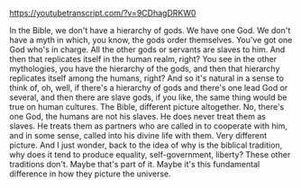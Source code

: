 https://youtubetranscript.com/?v=9CDhagDRKW0

 In the Bible, we don't have a hierarchy of gods. We have one God. We don't have a myth in which, you know, the gods order themselves. You've got one God who's in charge. All the other gods or servants are slaves to him. And then that replicates itself in the human realm, right? You see in the other mythologies, you have the hierarchy of the gods, and then that hierarchy replicates itself among the humans, right? And so it's natural in a sense to think of, oh, well, if there's a hierarchy of gods and there's one lead God or several, and then there are slave gods, if you like, the same thing would be true on human cultures. The Bible, different picture altogether. No, there's one God, the humans are not his slaves. He does never treat them as slaves. He treats them as partners who are called in to cooperate with him, and in some sense, called into his divine life with them. Very different picture. And I just wonder, back to the idea of why is the biblical tradition, why does it tend to produce equality, self-government, liberty? These other traditions don't. Maybe that's part of it. Maybe it's this fundamental difference in how they picture the universe.
